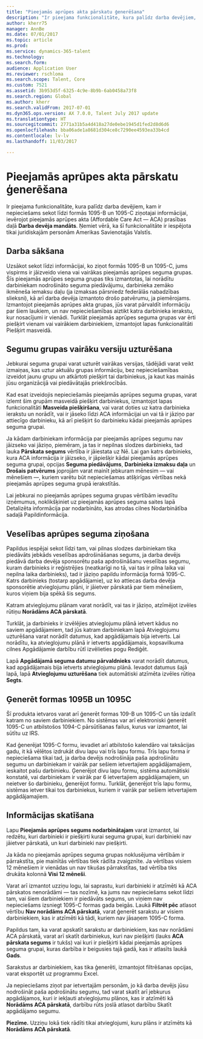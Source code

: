```yaml
---
title: "Pieejamās aprūpes akta pārskatu ģenerēšana"
description: "Ir pieejama funkcionalitāte, kura palīdz darba devējiem, kam ir nepieciešams sekot līdzi formās 1095-B un 1095-C ziņotajai informācijai, ievērojot pieejamās aprūpes akta (Affordable Care Act — ACA) prasības daļā Darba devēja mandāts. Ņemiet vērā, ka šī funkcionalitāte ir iespējota tikai juridiskajām personām Amerikas Savienotajās Valstīs."
author: kherr75
manager: AnnBe
ms.date: 07/01/2017
ms.topic: article
ms.prod: 
ms.service: dynamics-365-talent
ms.technology: 
ms.search.form: 
audience: Application User
ms.reviewer: rschloma
ms.search.scope: Talent, Core
ms.custom: 7521
ms.assetid: 3b953d5f-6325-4c9e-8b9b-6ab0458a73f8
ms.search.region: Global
ms.author: kherr
ms.search.validFrom: 2017-07-01
ms.dyn365.ops.version: AX 7.0.0, Talent July 2017 update
ms.translationtype: HT
ms.sourcegitcommit: 2771a31b5a4d418a27de0ebe1945d1fed2d8d6d6
ms.openlocfilehash: bba06ade1a8681d304ce8c7290ee4593ea33b4cd
ms.contentlocale: lv-lv
ms.lasthandoff: 11/03/2017

---
```

# <a name="generate-affordable-care-act-reports"></a>Pieejamās aprūpes akta pārskatu ģenerēšana
Ir pieejama funkcionalitāte, kura palīdz darba devējiem, kam ir nepieciešams sekot līdzi formās 1095-B un 1095-C ziņotajai informācijai, ievērojot pieejamās aprūpes akta (Affordable Care Act — ACA) prasības daļā **Darba devēja mandāts**. Ņemiet vērā, ka šī funkcionalitāte ir iespējota tikai juridiskajām personām Amerikas Savienotajās Valstīs.

## <a name="getting-started"></a>Darba sākšana
Uzsākot sekot līdzi informācijai, ko ziņot formās 1095-B un 1095-C, jums vispirms ir jāizveido viena vai vairākas pieejamās aprūpes seguma grupas. Šīs pieejamās aprūpes seguma grupas tiks izmantotas, lai norādītu darbiniekam nodrošināto seguma piedāvājumu, darbinieka zemāko ikmēneša iemaksu daļu (ja izmaksas pārsniedz federālās nabadzības slieksni), kā arī darba devēja izmantoto drošo patvērumu, ja piemērojams. Izmantojot pieejamās aprūpes akta grupas, jūs varat pārvaldīt informāciju par šiem laukiem, un nav nepieciešamības aiztikt katra darbinieka ierakstu, kur nosacījumi ir vienādi. Turklāt pieejamās aprūpes seguma grupas var ērti piešķirt vienam vai vairākiem darbiniekiem, izmantojot lapas funkcionalitāti Piešķirt masveidā.

## <a name="maintaining-multiple-versions-of-a-coverage-group"></a>Segumu grupas vairāku versiju uzturēšana
Jebkurai seguma grupai varat uzturēt vairākas versijas, tādējādi varat veikt izmaiņas, kas uztur aktuālu grupas informāciju, bez nepieciešamības izveidot jaunu grupu un atkārtoti piešķirt tai darbiniekus, ja kaut kas mainās jūsu organizācijā vai piedāvātajās priekšrocībās. 

Kad esat izveidojis nepieciešamās pieejamās aprūpes seguma grupas, varat izlemt šim grupām masveidā piešķirt darbiniekus, izmantojot lapas funkcionalitāti **Masveida piešķiršana**, vai varat doties uz katra darbinieka ierakstu un norādīt, vai ir jāseko līdzi ACA informācijai un vai tā ir jāziņo par attiecīgo darbinieku, kā arī piešķirt šo darbinieku kādai pieejamās aprūpes seguma grupai.

Ja kādam darbiniekam informācija par pieejamās aprūpes segumu nav jāizseko vai jāziņo, piemēram, ja tas ir nepilnas slodzes darbinieks, tad lauka **Pārskata segums** vērtība ir jāiestata uz Nē. Lai gan katrs darbinieks, kura ACA informācija ir jāizseko, ir jāpiešķir kādai pieejamās aprūpes seguma grupai, opcijas **Seguma piedāvājums**, **Darbinieka izmaksu daļa** un **Drošais patvērums** joprojām varat mainīt jebkuram mēnesim — vai mēnešiem —, kuriem varētu būt nepieciešamas atšķirīgas vērtības nekā pieejamās aprūpes seguma grupā ierakstītās.

Lai jebkurai no pieejamās aprūpes seguma grupas vērtībām ievadītu izņēmumus, noklikšķiniet uz pieejamās aprūpes seguma saites lapā Detalizēta informācija par nodarbināto, kas atrodas cilnes Nodarbinātība sadaļā Papildinformācija.

## <a name="reporting-health-care-coverage"></a>Veselības aprūpes seguma ziņošana
Papildus iespējai sekot līdzi tam, vai pilnas slodzes darbiniekam tika piedāvāts jebkāds veselības apdrošināšanas segums, ja darba devējs piedāvā darba devēja sponsorētu paša apdrošināšanu veselības segumu, kuram darbinieks ir reģistrējies (neatkarīgi no tā, vai tas ir pilna laika vai nepilna laika darbinieks), tad ir jāziņo papildu informācija formā 1095-C. Katrs darbinieks (tostarp apgādājamie), uz ko attiecas darba devēja sponsorētie atvieglojumu plāni, ir jāietver pārskatā par tiem mēnešiem, kuros viņiem bija spēkā šis segums. 

Katram atvieglojumu plānam varat norādīt, vai tas ir jāziņo, atzīmējot izvēles rūtiņu **Norādāms ACA pārskatā**.

Turklāt, ja darbinieks ir izvēlējies atvieglojumu plānā ietvert kādus no saviem apgādājamiem, tad jūs katram darbiniekam lapā Atvieglojumu uzturēšana varat norādīt datumus, kad apgādājamais bija ietverts. Lai norādītu, ka atvieglojumu plānā ir ietverts apgādājamais, kopsavilkuma cilnes Apgādājamie darbību rūtī izvēlieties pogu Rediģēt.

Lapā **Apgādājamā seguma datumu pārvaldnieks** varat norādīt datumus, kad apgādājamais bija ietverts atvieglojumu plānā. Ievadot datumus šajā lapā, lapā **Atvieglojumu uzturēšana** tiek automātiski atzīmēta izvēles rūtiņa **Segts**.

## <a name="generate-1095b-and-1095c-forms"></a>Ģenerēt formas 1095B un 1095C
Šī produkta ietvaros varat arī ģenerēt formas 109-B un 1095-C un tās izdalīt katram no saviem darbiniekiem. No sistēmas var arī elektroniski ģenerēt 1095-C un atbilstošos 1094-C pārsūtīšanas failus, kurus var izmantot, lai sūtītu uz IRS.  

Kad ģenerējat 1095-C formu, ievadiet arī atbilstošo kalendāro vai taksācijas gadu, it kā vēlētos izdrukāt divu lapu vai trīs lapu formu. Trīs lapu forma ir nepieciešama tikai tad, ja darba devējs nodrošināja paša apdrošinātu segumu un darbiniekam ir vairāk par sešiem ietvertajiem apgādājamajiem, ieskaitot pašu darbinieku. Ģenerējot divu lapu formu, sistēma automātiski konstatē, vai darbiniekam ir vairāk par 6 ietvertajiem apgādājamajiem, un neietver šo darbinieku, ģenerējot formu. Turklāt, ģenerējot trīs lapu formu, sistēmas ietver tikai tos darbiniekus, kuriem ir vairāk par sešiem ietvertajiem apgādājamajiem.

## <a name="viewing-information"></a>Informācijas skatīšana
Lapu **Pieejamās aprūpes segums nodarbinātajam** varat izmantot, lai redzētu, kuri darbinieki ir piešķirti kurai seguma grupai, kuri darbinieki nav jāietver pārskatā, un kuri darbinieki nav piešķirti.

Ja kāda no pieejamās aprūpes seguma grupas noklusējuma vērtībām ir pārrakstīta, pie mainītās vērtības tiek rādīta zvaigznīte. Ja vērtības visiem 12 mēnešiem ir vienādas un nav tikušas pārrakstītas, tad vērtība tiks drukāta kolonnā **Visi 12 mēneši**.

Varat arī izmantot uzziņu logu, lai saprastu, kuri darbinieki ir atzīmēti kā ACA pārskatos nenorādāmi — tas nozīmē, ka jums nav nepieciešams sekot līdzi tam, vai šiem darbiniekiem ir piedāvāts segums, un viņiem nav nepieciešams izsniegt 1095-C formas gada beigās. Laukā **Filtrēt pēc** atlasot vērtību **Nav norādāms ACA pārskatā**, varat ģenerēt sarakstu ar visiem darbiniekiem, kas ir atzīmēti kā tādi, kuriem nav jāsaņem 1095-C forma.

Papildus tam, ka varat apskatīt sarakstu ar darbiniekiem, kas nav norādāmi ACA pārskatā, varat arī skatīt darbiniekus, kuri nav piešķirti (lauks **ACA pārskata segums** ir tukšs) vai kuri ir piešķirti kādai pieejamās aprūpes seguma grupai, kuras darbība ir beigusies tajā gadā, kas ir atlasīts laukā **Gads**.

Sarakstus ar darbiniekiem, kas tika ģenerēti, izmantojot filtrēšanas opcijas, varat eksportēt uz programmu Excel.

Ja nepieciešams ziņot par ietvertajām personām, jo kā darba devējs jūsu nodrošināt paša apdrošinātu segumu, tad varat skatīt arī jebkurus apgādājamos, kuri ir iekļauti atvieglojumu plānos, kas ir atzīmēti kā **Norādāms ACA pārskatā**, darbību rūts joslā atlasot darbību Skatīt apgādājamo segumu.

**Piezīme.** Uzziņu lokā tiek rādīti tikai atvieglojumi, kuru plāns ir atzīmēts kā **Norādāms ACA pārskatā**.

